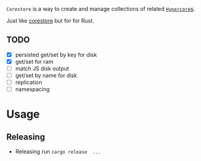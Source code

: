 `Corestore` is a way to create and manage collections of related [`Hypercore`s](https://github.com/datrs/hypercore).

Just like [corestore](https://github.com/holepunchto/corestore) but for for Rust.

## TODO

- [x] persisted get/set by key for disk
- [x] get/set for ram
- [ ] match JS disk output
- [ ] get/set by name for disk
- [ ] replication
- [ ] namespacing

# Usage

## Releasing

* Releasing run `cargo release  ... `
